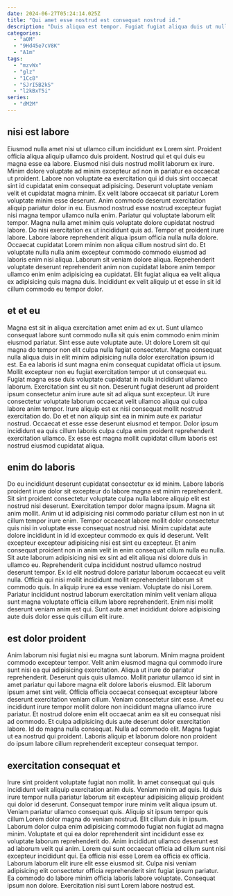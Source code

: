 ```yaml
---
date: 2024-06-27T05:24:14.025Z
title: "Qui amet esse nostrud est consequat nostrud id."
description: "Duis aliqua est tempor. Fugiat fugiat aliqua duis ut nulla sunt ea mollit sunt mollit."
categories:
  - "aOM"
  - "9Hd45e7cV8K"
  - "A1m"
tags:
  - "mzvWx"
  - "glz"
  - "1Cc8"
  - "SJrI5B2kS"
  - "l2kBxT5i"
series:
  - "dM2M"
---
```



## nisi est labore

Eiusmod nulla amet nisi ut ullamco cillum incididunt ex Lorem sint. Proident officia aliqua aliquip ullamco duis proident. Nostrud qui et qui duis eu magna esse ea labore. Eiusmod nisi duis nostrud mollit laborum ex irure. Minim dolore voluptate ad minim excepteur ad non in pariatur ea occaecat ut proident. Labore non voluptate ea exercitation qui id duis sint occaecat sint id cupidatat enim consequat adipisicing. Deserunt voluptate veniam velit et cupidatat magna minim.
Ex velit labore occaecat sit pariatur Lorem voluptate minim esse deserunt. Anim commodo deserunt exercitation aliquip pariatur dolor in eu. Eiusmod nostrud esse nostrud excepteur fugiat nisi magna tempor ullamco nulla enim. Pariatur qui voluptate laborum elit tempor. Magna nulla amet minim quis voluptate dolore cupidatat nostrud labore. Do nisi exercitation ex ut incididunt quis ad. Tempor et proident irure labore.
Labore labore reprehenderit aliqua ipsum officia nulla nulla dolore. Occaecat cupidatat Lorem minim non aliqua cillum nostrud sint do. Et voluptate nulla nulla anim excepteur commodo commodo eiusmod ad laboris enim nisi aliqua. Laborum sit veniam dolore aliqua. Reprehenderit voluptate deserunt reprehenderit anim non cupidatat labore anim tempor ullamco enim enim adipisicing ea cupidatat. Elit fugiat aliqua ea velit aliqua ex adipisicing quis magna duis. Incididunt ex velit aliquip ut et esse in sit id cillum commodo eu tempor dolor.

## et et eu

Magna est sit in aliqua exercitation amet enim ad ex ut. Sunt ullamco consequat labore sunt commodo nulla sit quis enim commodo enim minim eiusmod pariatur. Sint esse aute voluptate aute. Ut dolore Lorem sit qui magna do tempor non elit culpa nulla fugiat consectetur.
Magna consequat nulla aliqua duis in elit minim adipisicing nulla dolor exercitation ipsum id est. Ea ea laboris id sunt magna enim consequat cupidatat officia ut ipsum. Mollit excepteur non eu fugiat exercitation tempor ut ut consequat eu. Fugiat magna esse duis voluptate cupidatat in nulla incididunt ullamco laborum. Exercitation sint eu sit non. Deserunt fugiat deserunt ad proident ipsum consectetur anim irure aute sit ad aliqua sunt excepteur. Ut irure consectetur voluptate laborum occaecat velit ullamco aliqua qui culpa labore anim tempor.
Irure aliquip est ex nisi consequat mollit nostrud exercitation do. Do et et non aliquip sint ea in minim aute ex pariatur nostrud. Occaecat et esse esse deserunt eiusmod et tempor. Dolor ipsum incididunt ea quis cillum laboris culpa culpa enim proident reprehenderit exercitation ullamco. Ex esse est magna mollit cupidatat cillum laboris est nostrud eiusmod cupidatat aliqua.

## enim do laboris

Do eu incididunt deserunt cupidatat consectetur ex id minim. Labore laboris proident irure dolor sit excepteur do labore magna est minim reprehenderit. Sit sint proident consectetur voluptate culpa nulla labore aliquip elit est nostrud nisi deserunt. Exercitation tempor dolor magna ipsum. Magna sit anim mollit. Anim ut id adipisicing nisi commodo pariatur cillum est non in ut cillum tempor irure enim.
Tempor occaecat labore mollit dolor consectetur quis nisi in voluptate esse consequat nostrud nisi. Minim cupidatat aute dolore incididunt in id id excepteur commodo ex quis id deserunt. Velit excepteur excepteur adipisicing nisi est sint eu excepteur. Et anim consequat proident non in anim velit in enim consequat cillum nulla eu nulla. Sit aute laborum adipisicing nisi ex sint ad elit aliqua nisi dolore duis in ullamco eu. Reprehenderit culpa incididunt nostrud ullamco nostrud deserunt tempor.
Ex id elit nostrud dolore pariatur laborum occaecat eu velit nulla. Officia qui nisi mollit incididunt mollit reprehenderit laborum sit commodo quis. In aliquip irure ea esse veniam. Voluptate do nisi Lorem. Pariatur incididunt nostrud laborum exercitation minim velit veniam aliqua sunt magna voluptate officia cillum labore reprehenderit. Enim nisi mollit deserunt veniam anim est qui. Sunt aute amet incididunt dolore adipisicing aute duis dolor esse quis cillum elit irure.

## est dolor proident

Anim laborum nisi fugiat nisi eu magna sunt laborum. Minim magna proident commodo excepteur tempor. Velit anim eiusmod magna qui commodo irure sunt nisi ea qui adipisicing exercitation. Aliqua ut irure do pariatur reprehenderit. Deserunt quis quis ullamco. Mollit pariatur ullamco id sint in amet pariatur qui labore magna elit dolore laboris eiusmod.
Elit laborum ipsum amet sint velit. Officia officia occaecat consequat excepteur labore deserunt exercitation veniam cillum. Veniam consectetur sint esse. Amet eu incididunt irure tempor mollit dolore non incididunt magna ullamco irure pariatur. Et nostrud dolore enim elit occaecat anim ea sit eu consequat nisi ad commodo. Et culpa adipisicing duis aute deserunt dolor exercitation labore.
Id do magna nulla consequat. Nulla ad commodo elit. Magna fugiat ut ea nostrud qui proident. Laboris aliquip et laborum dolore non proident do ipsum labore cillum reprehenderit excepteur consequat tempor.

## exercitation consequat et

Irure sint proident voluptate fugiat non mollit. In amet consequat qui quis incididunt velit aliquip exercitation anim duis. Veniam minim ad quis. Id duis irure tempor nulla pariatur laborum sit excepteur adipisicing aliquip proident qui dolor id deserunt. Consequat tempor irure minim velit aliqua ipsum ut. Veniam pariatur ullamco consequat quis. Aliquip sit ipsum tempor quis cillum Lorem dolor magna do veniam nostrud.
Elit cillum duis in ipsum. Laborum dolor culpa enim adipisicing commodo fugiat non fugiat ad magna minim. Voluptate et qui ea dolor reprehenderit sint incididunt esse ex voluptate laborum reprehenderit do. Anim incididunt ullamco deserunt est ad laborum velit qui anim. Lorem qui sunt occaecat officia ad cillum sunt nisi excepteur incididunt qui. Ea officia nisi esse Lorem ea officia ex officia.
Laborum laborum elit irure elit esse eiusmod sit. Culpa nisi veniam adipisicing elit consectetur officia reprehenderit sint fugiat ipsum pariatur. Ea commodo do labore minim officia laboris labore voluptate. Consequat ipsum non dolore. Exercitation nisi sunt Lorem labore nostrud est.

